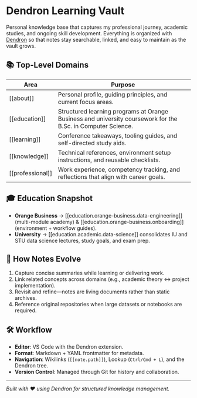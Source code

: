 # Dendron Learning Vault

Personal knowledge base that captures my professional journey, academic studies, and ongoing skill development. Everything is organized with [Dendron](https://www.dendron.so/) so that notes stay searchable, linked, and easy to maintain as the vault grows.

## 📚 Top-Level Domains

| Area | Purpose |
| --- | --- |
| [[about]] | Personal profile, guiding principles, and current focus areas. |
| [[education]] | Structured learning programs at Orange Business and university coursework for the B.Sc. in Computer Science. |
| [[learning]] | Conference takeaways, tooling guides, and self-directed study aids. |
| [[knowledge]] | Technical references, environment setup instructions, and reusable checklists. |
| [[professional]] | Work experience, competency tracking, and reflections that align with career goals. |

## 🎓 Education Snapshot

- **Orange Business** → [[education.orange-business.data-engineering]] (multi-module academy) & [[education.orange-business.onboarding]] (environment + workflow guides).
- **University** → [[education.academic.data-science]] consolidates IU and STU data science lectures, study goals, and exam prep.

## 🔁 How Notes Evolve

1. Capture concise summaries while learning or delivering work.
2. Link related concepts across domains (e.g., academic theory ↔️ project implementation).
3. Revisit and refine—notes are living documents rather than static archives.
4. Reference original repositories when large datasets or notebooks are required.

## 🛠 Workflow

- **Editor**: VS Code with the Dendron extension.
- **Format**: Markdown + YAML frontmatter for metadata.
- **Navigation**: Wikilinks (`[[note.path]]`), Lookup (`Ctrl/Cmd + L`), and the Dendron tree.
- **Version Control**: Managed through Git for history and collaboration.

---

*Built with ❤️ using Dendron for structured knowledge management.*
